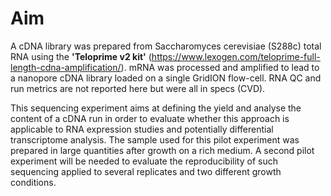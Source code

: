 
# Aim

A cDNA library was prepared from Saccharomyces cerevisiae (S288c) total RNA using the **'Teloprime v2 kit'** (https://www.lexogen.com/teloprime-full-length-cdna-amplification/). mRNA was processed and amplified to lead to a nanopore cDNA library loaded on a single GridION flow-cell. RNA QC and run metrics are not reported here but were all in specs (CVD).

This sequencing experiment aims at defining the yield and analyse the content of a cDNA run in order to evaluate whether this approach is applicable to RNA expression studies and potentially differential transcriptome analysis. The sample used for this pilot experiment was prepared in large quantities after growth on a rich medium. A second pilot experiment will be needed to evaluate the reproducibility of such sequencing applied to several replicates and two different growth conditions.